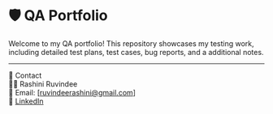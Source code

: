 # 🛡️ **QA Portfolio**

Welcome to my QA portfolio! This repository showcases my testing work, including detailed test plans, test cases, bug reports, and a additional notes.  

---
📧 Contact  
👩‍💻 Rashini Ruvindee  
📩 Email: [ruvindeerashini@gmail.com]  
📌 [LinkedIn](https://www.linkedin.com/in/rashiniruvindee/)

